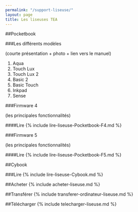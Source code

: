 ```yaml
---
permalink: "/support-liseuse/"
layout: page
title: Les liseuses TEA
---
```


##Pocketbook

###Les différents modèles

(courte présentation + photo + lien vers le manuel)

1. Aqua
2. Touch Lux
3. Touch Lux 2
4. Basic 2
5. Basic Touch
6. Inkpad
7. Sense

###Firmware 4

(les principales fonctionnalités)

####Lire
{% include lire-liseuse-Pocketbook-F4.md %}

###Firmware 5

(les principales fonctionnalités)

####Lire
{% include lire-liseuse-Pocketbook-F5.md %}

##Cybook

###Lire
{% include lire-liseuse-Cybook.md %}

##Acheter
{% include acheter-liseuse.md %}

##Transférer
{% include transferer-ordinateur-liseuse.md %}

##Télécharger
{% include telecharger-liseuse.md %}

